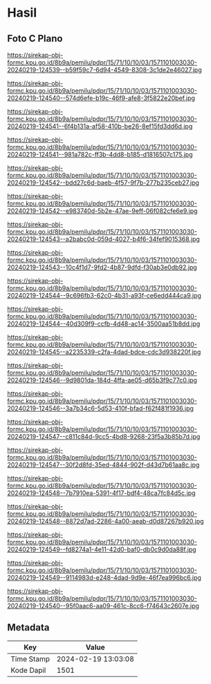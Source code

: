 # Hasil

## Foto C Plano

https://sirekap-obj-formc.kpu.go.id/8b9a/pemilu/pdpr/15/71/10/10/03/1571101003030-20240219-124539--b59f59c7-6d94-4549-8308-3c1de2e46027.jpg

https://sirekap-obj-formc.kpu.go.id/8b9a/pemilu/pdpr/15/71/10/10/03/1571101003030-20240219-124540--574d6efe-b19c-46f9-afe8-3f5822e20bef.jpg

https://sirekap-obj-formc.kpu.go.id/8b9a/pemilu/pdpr/15/71/10/10/03/1571101003030-20240219-124541--6f4b131a-af58-410b-be26-8ef15fd3dd6d.jpg

https://sirekap-obj-formc.kpu.go.id/8b9a/pemilu/pdpr/15/71/10/10/03/1571101003030-20240219-124541--981a782c-ff3b-4dd8-b185-d1816507c175.jpg

https://sirekap-obj-formc.kpu.go.id/8b9a/pemilu/pdpr/15/71/10/10/03/1571101003030-20240219-124542--bdd27c6d-baeb-4f57-9f7b-277b235ceb27.jpg

https://sirekap-obj-formc.kpu.go.id/8b9a/pemilu/pdpr/15/71/10/10/03/1571101003030-20240219-124542--e983740d-5b2e-47ae-9eff-06f082cfe6e9.jpg

https://sirekap-obj-formc.kpu.go.id/8b9a/pemilu/pdpr/15/71/10/10/03/1571101003030-20240219-124543--a2babc0d-059d-4027-b4f6-34fef9015368.jpg

https://sirekap-obj-formc.kpu.go.id/8b9a/pemilu/pdpr/15/71/10/10/03/1571101003030-20240219-124543--10c4f1d7-9fd2-4b87-9dfd-f30ab3e0db92.jpg

https://sirekap-obj-formc.kpu.go.id/8b9a/pemilu/pdpr/15/71/10/10/03/1571101003030-20240219-124544--9c696fb3-62c0-4b31-a93f-ce6edd444ca9.jpg

https://sirekap-obj-formc.kpu.go.id/8b9a/pemilu/pdpr/15/71/10/10/03/1571101003030-20240219-124544--40d309f9-ccfb-4d48-ac14-3500aa51b8dd.jpg

https://sirekap-obj-formc.kpu.go.id/8b9a/pemilu/pdpr/15/71/10/10/03/1571101003030-20240219-124545--a2235339-c2fa-4dad-bdce-cdc3d938220f.jpg

https://sirekap-obj-formc.kpu.go.id/8b9a/pemilu/pdpr/15/71/10/10/03/1571101003030-20240219-124546--9d9801da-184d-4ffa-ae05-d65b3f9c77c0.jpg

https://sirekap-obj-formc.kpu.go.id/8b9a/pemilu/pdpr/15/71/10/10/03/1571101003030-20240219-124546--3a7b34c6-5d53-410f-bfad-f62f481f1936.jpg

https://sirekap-obj-formc.kpu.go.id/8b9a/pemilu/pdpr/15/71/10/10/03/1571101003030-20240219-124547--c811c84d-9cc5-4bd8-9268-23f5a3b85b7d.jpg

https://sirekap-obj-formc.kpu.go.id/8b9a/pemilu/pdpr/15/71/10/10/03/1571101003030-20240219-124547--30f2d8fd-35ed-4844-902f-d43d7b61aa8c.jpg

https://sirekap-obj-formc.kpu.go.id/8b9a/pemilu/pdpr/15/71/10/10/03/1571101003030-20240219-124548--7b7910ea-5391-4f17-bdf4-48ca7fc84d5c.jpg

https://sirekap-obj-formc.kpu.go.id/8b9a/pemilu/pdpr/15/71/10/10/03/1571101003030-20240219-124548--8872d7ad-2286-4a00-aeab-d0d87267b920.jpg

https://sirekap-obj-formc.kpu.go.id/8b9a/pemilu/pdpr/15/71/10/10/03/1571101003030-20240219-124549--fd8274a1-4e11-42d0-baf0-db0c9d0da88f.jpg

https://sirekap-obj-formc.kpu.go.id/8b9a/pemilu/pdpr/15/71/10/10/03/1571101003030-20240219-124549--9114983d-e248-4dad-9d9e-46f7ea996bc6.jpg

https://sirekap-obj-formc.kpu.go.id/8b9a/pemilu/pdpr/15/71/10/10/03/1571101003030-20240219-124540--95f0aac6-aa09-461c-8cc6-f74643c2607e.jpg


## Metadata

| Key        | Value               |
| ---------- | ------------------- |
| Time Stamp | 2024-02-19 13:03:08 |
| Kode Dapil | 1501                |



